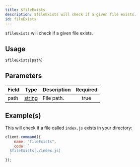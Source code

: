 ```yaml
---
title: $fileExists
description: $fileExists will check if a given file exists.
id: fileExists
---
```


`$fileExists` will check if a given file exists.

## Usage

```aoi
$fileExists[path]
```

## Parameters

| Field | Type                                                                                              | Description | Required |
| ----- | ------------------------------------------------------------------------------------------------- | ----------- | :------: |
| path  | [string](https://developer.mozilla.org/en-US/docs/Web/JavaScript/Reference/Global_Objects/String) | File path.  |   true   |

## Example(s)

This will check if a file called `index.js` exists in your directory:

```javascript
client.command({
    name: "fileExists",
    code: `
  $fileExists[./index.js]
  `
});
```
